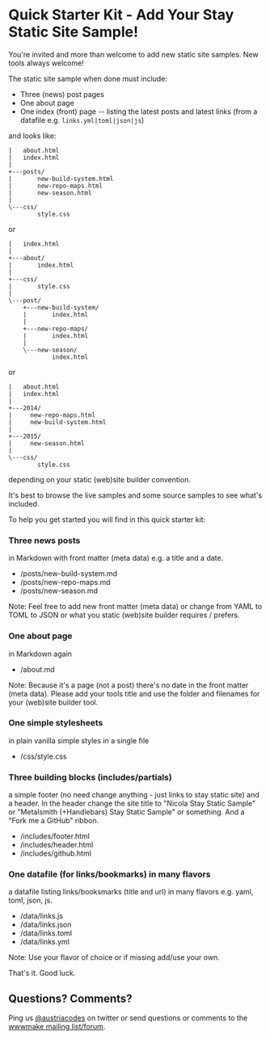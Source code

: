 
# Quick Starter Kit - Add Your Stay Static Site Sample!

You're invited and more than welcome to add new static site samples.
New tools always welcome!

The static site sample when done must include:

- Three (news) post pages
- One about page
- One index (front) page -- listing the latest posts and latest links (from a datafile e.g. `links.yml|toml|json|js`)


and looks like:

```
|   about.html
|   index.html
|
+---posts/
|       new-build-system.html
|       new-repo-maps.html
|       new-season.html
|
\---css/
        style.css
```

or

```
|   index.html
|
+---about/
|       index.html
|
+---css/
|       style.css
|
\---post/
    +---new-build-system/
    |       index.html
    |
    +---new-repo-maps/
    |       index.html
    |
    \---new-season/
            index.html
```

or

```
|   about.html
|   index.html
|
+---2014/
|     new-repo-maps.html
|     new-build-system.html
|
+---2015/
|     new-season.html
|
\---css/
        style.css
```

depending on your static (web)site builder convention.


It's best to browse the live samples
and some source samples to see what's included.


To help you get started you will find in this quick starter kit:

### Three news posts

in Markdown with front matter (meta data) e.g. a title and a date.

- /posts/new-build-system.md
- /posts/new-repo-maps.md
- /posts/new-season.md

Note: Feel free to add new front matter (meta data) or change from YAML to TOML
to JSON or what you static (web)site builder requires / prefers.

### One about page

in Markdown again

- /about.md

Note: Because it's a page (not a post) there's
no date in the front matter (meta data). Please add your tools title
and use the folder and filenames for your (web)site builder tool.


### One simple stylesheets

in plain vanilla simple styles in a single file

- /css/style.css


### Three building blocks (includes/partials)

a simple footer (no need change anything - just links to stay static site)
and a header. In the header change the site title to
"Nicola Stay Static Sample" or
"Metalsmith (+Handlebars) Stay Static Sample"
or something. And a "Fork me a GitHub" ribbon.

- /includes/footer.html
- /includes/header.html
- /includes/github.html


### One datafile (for links/bookmarks) in many flavors

a datafile listing links/booksmarks (title and url) in many
flavors e.g. yaml, toml, json, js.

- /data/links.js
- /data/links.json
- /data/links.toml
- /data/links.yml

Note: Use your flavor of choice
or if missing add/use your own.


That's it. Good luck.


## Questions? Comments?

Ping us [@austriacodes](https://twitter.com/austriacodes) on twitter or send questions or comments
to the [wwwmake mailing list/forum](https://groups.google.com/group/wwwmake).  
